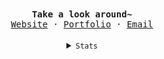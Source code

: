 <div align="center">
	<samp>
		<strong>Take a look around~</strong>
		<br />
		<a href="https://sglkc.my.id">Website</a>
		·
		<a href="https://me.sglkc.my.id">Portfolio</a>
		·
		<a href="mailto:sglkc@protonmail.com">Email</a>
	</samp>
	<br /><br />
	<details>
		<summary><small><samp>Stats</samp></small></summary>
		<picture align="center" height="200">
		  <source
		    srcset="https://github-readme-stats.vercel.app/api?username=sglkc&show_icons=true&theme=tokyonight&card_width=320&border_color=30363d&hide_rank=true"
		    media="(prefers-color-scheme: dark)"
		  />
		  <source
		    srcset="https://github-readme-stats.vercel.app/api?username=sglkc&show_icons=true&card_width=320&border_color=30363d&hide_rank=true"
		    media="(prefers-color-scheme: light), (prefers-color-scheme: no-preference)"
		  />
		  <img height="200" align="center" src="https://github-readme-stats.vercel.app/api?username=sglkc&show_icons=true&card_width=320&border_color=30363d&rank_icon=github" />
		</picture>
				<picture align="center" height="200">
		  <source
		    srcset="https://github-readme-stats.vercel.app/api/top-langs/?username=sglkc&layout=compact&langs_count=8&theme=tokyonight&border_color=30363d&card_width=320"
		    media="(prefers-color-scheme: dark)"
		  />
		  <source
		    srcset="https://github-readme-stats.vercel.app/api/top-langs/?username=sglkc&layout=compact&langs_count=8&border_color=30363d&card_width=320"
		    media="(prefers-color-scheme: light), (prefers-color-scheme: no-preference)"
		  />
		  <img height="200" align="center" src="https://github-readme-stats.vercel.app/api/top-langs/?username=sglkc&layout=compact&langs_count=&border_color=30363d&card_width=320" />
		</picture>
	</details>
</div
